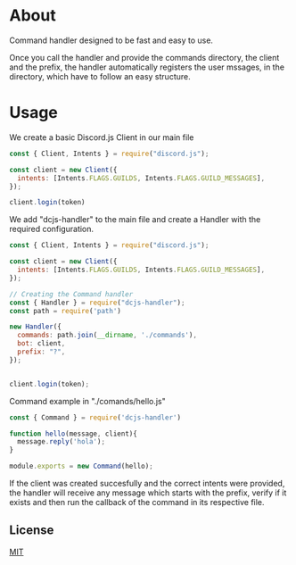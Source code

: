 # About

Command handler designed to be fast and easy to use.

Once you call the handler and provide the commands directory, the client and the prefix, the handler automatically registers the user mssages, in the directory, which have to follow an easy structure.

# Usage
We create a basic Discord.js Client in our main file
```javascript
const { Client, Intents } = require("discord.js");

const client = new Client({
  intents: [Intents.FLAGS.GUILDS, Intents.FLAGS.GUILD_MESSAGES],
});

client.login(token)
```

We add "dcjs-handler" to the main file and create a Handler with the required configuration.


```javascript
const { Client, Intents } = require("discord.js");

const client = new Client({
  intents: [Intents.FLAGS.GUILDS, Intents.FLAGS.GUILD_MESSAGES],
});

// Creating the Command handler
const { Handler } = require("dcjs-handler");
const path = require('path')

new Handler({ 
  commands: path.join(__dirname, './commands'),
  bot: client,
  prefix: "?",
});


client.login(token);
```
Command example in "./comands/hello.js"

```javascript
const { Command } = require('dcjs-handler')

function hello(message, client){
  message.reply('hola');
}

module.exports = new Command(hello);
```


If the client was created succesfully and the correct intents were provided, the handler will receive any message which starts with the prefix, verify if it exists and then run the callback of the command in its respective file.




## License
[MIT](https://choosealicense.com/licenses/mit/)